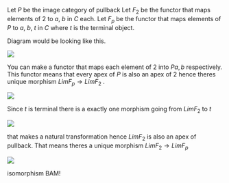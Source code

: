 Let $P$ be the image category of pullback
Let $F_2$ be the functor that maps elements of $2$ to $a$, $b$ in $C$ each.
Let $F_p$ be the functor that maps elements of $P$ to $a$, $b$, $t$ in $C$ where $t$ is the terminal object.

Diagram would be looking like this.

![]({{site.baseurl}}/assets/img/IMG_0288.jpg)

You can make a functor that maps each element of $2$ into $P a, b$ respectively. This functor means that every apex of $P$ is also an apex of $2$ hence theres unique morphism $LimF_p \rightarrow LimF_2$ .

![]({{site.baseurl}}/assets/img/IMG_0289.jpg)

Since $t$ is terminal there is a exactly one morphism going from $LimF_2$ to $t$

![]({{site.baseurl}}/assets/img/IMG_0290.jpg)

that makes a natural transformation hence $LimF_2$ is also an apex of pullback. That means theres a unique morphism $LimF_2 \rightarrow LimF_p$

![]({{site.baseurl}}/assets/img/IMG_0291.jpg)

isomorphism BAM!